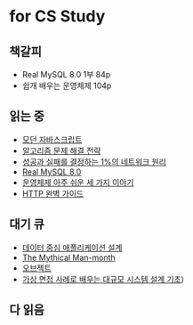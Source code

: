 # for CS Study

## 책갈피

- Real MySQL 8.0 1부 84p
- 쉽개 배우는 운영체제 104p

## 읽는 중

- [모던 자바스크립트](./books/modern-javascript/readme.md)
- [알고리즘 문제 해결 전략](./books/algorithm-problem-solving-strategies/readme.md)
- [성공과 실패를 결정하는 1%의 네트워크 원리](./books/principles-of-networking/readme.md)
- [Real MySQL 8.0](./books/real-mysql-8.0/readme.md)
- [운영체제 아주 쉬운 세 가지 이야기](./books/easy-stories-of-operating-systems/readme.md)
- [HTTP 완벽 가이드](./books/http-the-definitive-guide/)

## 대기 큐

- [데이터 중심 애플리케이션 설계](./books/designing-data-intensive-applications/readme.md)
- [The Mythical Man-month](./books/the-mythical-man-month/readme.md)
- [오브젝트](./books/object/readme.md)
- [가상 면접 사례로 배우는 대규모 시스템 설계 기초](./books/designing-large-scale-systems/readme.md))

## 다 읽음
